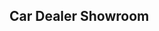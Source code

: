 <!-- import './App.css';
import {
  BrowserRouter as Router,
  Switch,
  Route
} from "react-router-dom";
import Home from './Pages/Home/Home/Home';
import About from './Pages/About/About';
import Appointment from './Pages/Appointment/Appointment/Appointment';
import Register from './Pages/Login/Register/Register';
import Login from './Pages/Login/Login/Login';
import AuthProvider from './contexts/AuthProvider/AuthProvider'
import PrivateRoute from './Pages/Login/PrivateRoute/PrivateRoute';
import Dashboard from './Pages/Dashboard/Dashboard/Dashboard';

function App() {
  return (
    <div className="App">
      <AuthProvider>
        <Router>
          <Switch>
            <Route path="/about">
              <About />
            </Route>
            <PrivateRoute path="/appointment">
              <Appointment />
            </PrivateRoute>
            <PrivateRoute path="/dashboard">
              <Dashboard />
            </PrivateRoute>
            <Route path="/login">
              <Login />
            </Route>
            <Route path="/register">
              <Register />
            </Route>
            <Route path="/home">
              <Home />
            </Route>
            <Route exact path="/">
              <Home />
            </Route>
          </Switch>
        </Router>
      </AuthProvider>

    </div>
  );
}

export default App; -->


<h2>Car Dealer Showroom</h2>